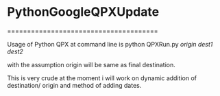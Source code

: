 # PythonGoogleQPXUpdate
======================================

Usage of Python QPX at command line is  python QPXRun.py _origin_ _dest1_ _dest2_

with the assumption origin will be same as final destination. 

This is very crude at the moment i will work on dynamic addition of destination/ origin and method of adding dates.

